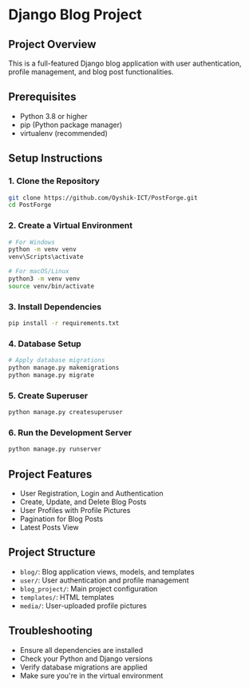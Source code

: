 # Django Blog Project

## Project Overview
This is a full-featured Django blog application with user authentication, profile management, and blog post functionalities.

## Prerequisites
- Python 3.8 or higher
- pip (Python package manager)
- virtualenv (recommended)

## Setup Instructions

### 1. Clone the Repository
```bash
git clone https://github.com/Oyshik-ICT/PostForge.git
cd PostForge
```

### 2. Create a Virtual Environment
```bash
# For Windows
python -m venv venv
venv\Scripts\activate

# For macOS/Linux
python3 -m venv venv
source venv/bin/activate
```

### 3. Install Dependencies
```bash
pip install -r requirements.txt
```

### 4. Database Setup
```bash
# Apply database migrations
python manage.py makemigrations
python manage.py migrate
```

### 5. Create Superuser
```bash
python manage.py createsuperuser
```

### 6. Run the Development Server
```bash
python manage.py runserver
```

## Project Features
- User Registration, Login and Authentication
- Create, Update, and Delete Blog Posts
- User Profiles with Profile Pictures
- Pagination for Blog Posts
- Latest Posts View

## Project Structure
- `blog/`: Blog application views, models, and templates
- `user/`: User authentication and profile management
- `blog_project/`: Main project configuration
- `templates/`: HTML templates
- `media/`: User-uploaded profile pictures


## Troubleshooting
- Ensure all dependencies are installed
- Check your Python and Django versions
- Verify database migrations are applied
- Make sure you're in the virtual environment

